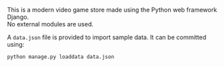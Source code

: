This is a modern video game store made using the Python web framework Django.  
No external modules are used.

A `data.json` file is provided to import sample data. It can be committed using:

```bash
python manage.py loaddata data.json
